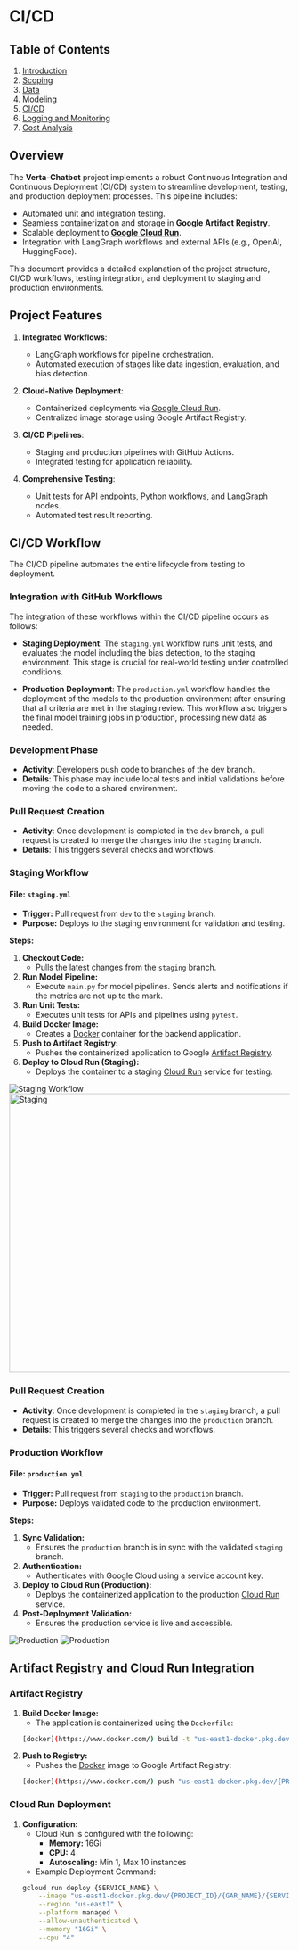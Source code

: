 # CI/CD

## Table of Contents
1. [Introduction](../project/1-introduction.md)
2. [Scoping](../project/2-scoping.md)
3. [Data](../project/3-data.md)
4. [Modeling](../project/4-modelling.md)
5. [CI/CD](../project/5-ci_cd.md)
6. [Logging and Monitoring](../project/6-logging.md)
7. [Cost Analysis](../project/7-cost_analysis.md)

## Overview

The **Verta-Chatbot** project implements a robust Continuous Integration and Continuous Deployment (CI/CD) system to streamline development, testing, and production deployment processes. This pipeline includes:
- Automated unit and integration testing.
- Seamless containerization and storage in **Google Artifact Registry**.
- Scalable deployment to **[Google Cloud Run](https://cloud.google.com/run)**.
- Integration with LangGraph workflows and external APIs (e.g., OpenAI, HuggingFace).

This document provides a detailed explanation of the project structure, CI/CD workflows, testing integration, and deployment to staging and production environments.

## Project Features

1. **Integrated Workflows**:
   - LangGraph workflows for pipeline orchestration.
   - Automated execution of stages like data ingestion, evaluation, and bias detection.

2. **Cloud-Native Deployment**:
   - Containerized deployments via [Google Cloud Run](https://cloud.google.com/run).
   - Centralized image storage using Google Artifact Registry.

3. **CI/CD Pipelines**:
   - Staging and production pipelines with GitHub Actions.
   - Integrated testing for application reliability.

4. **Comprehensive Testing**:
   - Unit tests for API endpoints, Python workflows, and LangGraph nodes.
   - Automated test result reporting.

## CI/CD Workflow

The CI/CD pipeline automates the entire lifecycle from testing to deployment.

### Integration with GitHub Workflows
The integration of these workflows within the CI/CD pipeline occurs as follows:

- **Staging Deployment**: The `staging.yml` workflow runs unit tests, and evaluates the model including the bias detection, to the staging environment. This stage is crucial for real-world testing under controlled conditions.

- **Production Deployment**: The `production.yml` workflow handles the deployment of the models to the production environment after ensuring that all criteria are met in the staging review. This workflow also triggers the final model training jobs in production, processing new data as needed.

### Development Phase
   - **Activity**: Developers push code to branches of the dev branch.
   - **Details**: This phase may include local tests and initial validations before moving the code to a shared environment.

### Pull Request Creation
- **Activity**: Once development is completed in the `dev` branch, a pull request is created to merge the changes into the `staging` branch.
- **Details**: This triggers several checks and workflows.

### Staging Workflow
#### **File:** `staging.yml`
- **Trigger:** Pull request from `dev` to the `staging` branch.
- **Purpose:** Deploys to the staging environment for validation and testing.

**Steps:**
1. **Checkout Code:**
   - Pulls the latest changes from the `staging` branch.
2. **Run Model Pipeline:**
   - Execute `main.py` for model pipelines. Sends alerts and notifications if the metrics are not up to the mark.
3. **Run Unit Tests:**
   - Executes unit tests for APIs and pipelines using `pytest`.
4. **Build Docker Image:**
   - Creates a [Docker](https://www.docker.com/) container for the backend application.
5. **Push to Artifact Registry:**
   - Pushes the containerized application to Google [Artifact Registry](https://cloud.google.com/artifact-registry/docs).
6. **Deploy to Cloud Run (Staging):**
   - Deploys the container to a staging [Cloud Run](https://cloud.google.com/run) service for testing.

![Staging Workflow](../images/5.png)
<img src="../images/6.png" alt="Staging" width="550px" height="500px">

### Pull Request Creation
- **Activity**: Once development is completed in the `staging` branch, a pull request is created to merge the changes into the `production` branch.
- **Details**: This triggers several checks and workflows.


### Production Workflow
#### **File:** `production.yml`
- **Trigger:** Pull request from `staging` to the `production` branch.
- **Purpose:** Deploys validated code to the production environment.

**Steps:**
1. **Sync Validation:**
   - Ensures the `production` branch is in sync with the validated `staging` branch.
2. **Authentication:**
   - Authenticates with Google Cloud using a service account key.
3. **Deploy to Cloud Run (Production):**
   - Deploys the containerized application to the production [Cloud Run](https://cloud.google.com/run) service.
4. **Post-Deployment Validation:**
   - Ensures the production service is live and accessible.

![Production](../images/7.png)
![Production](../images/8.png)

## Artifact Registry and Cloud Run Integration

### **Artifact Registry**
1. **Build Docker Image:**
   - The application is containerized using the `Dockerfile`:
   ```bash
   [docker](https://www.docker.com/) build -t "us-east1-docker.pkg.dev/{PROJECT_ID}/{GAR_NAME}/{SERVICE}:{COMMIT_SHA}" -f Dockerfile .
   ```
2. **Push to Registry:**
   - Pushes the [Docker](https://www.docker.com/) image to Google Artifact Registry:
   ```bash
   [docker](https://www.docker.com/) push "us-east1-docker.pkg.dev/{PROJECT_ID}/{GAR_NAME}/{SERVICE}:{COMMIT_SHA}"
   ```

### Cloud Run Deployment
1. **Configuration:**
   - Cloud Run is configured with the following:
     - **Memory:** 16Gi
     - **CPU:** 4
     - **Autoscaling:** Min 1, Max 10 instances
   - Example Deployment Command:
   ```bash
   gcloud run deploy {SERVICE_NAME} \
       --image "us-east1-docker.pkg.dev/{PROJECT_ID}/{GAR_NAME}/{SERVICE}:{COMMIT_SHA}" \
       --region "us-east1" \
       --platform managed \
       --allow-unauthenticated \
       --memory "16Gi" \
       --cpu "4"
   ```

